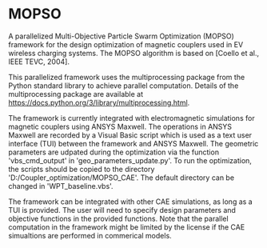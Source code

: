 # MOPSO
A parallelized Multi-Objective Particle Swarm Optimization (MOPSO) framework for the design optimization of magnetic couplers used in EV wireless charging systems. The MOPSO algorithm is based on [Coello et al., IEEE TEVC, 2004].

This parallelized framework uses the multiprocessing package from the Python standard library to achieve parallel computation. Details of the multiprocessing package are available at https://docs.python.org/3/library/multiprocessing.html.

The framework is currently integrated with electromagnetic simulations for magnetic couplers using ANSYS Maxwell. The operations in ANSYS Maxwell are recorded by a Visual Basic script which is used as a text user interface (TUI) between the framework and ANSYS Maxwell. The geometric parameters are udpated during the optimization via the function 'vbs_cmd_output' in 'geo_parameters_update.py'. To run the optimization, the scripts should be copied to the directory 'D:/Coupler_optimization/MOPSO_CAE'. The default directory can be changed in 'WPT_baseline.vbs'.

The framework can be integrated with other CAE simulations, as long as a TUI is provided. The user will need to specify design parameters and objective functions in the provided functions. Note that the parallel computation in the framework might be limited by the license if the CAE simualtions are performed in commerical models.
